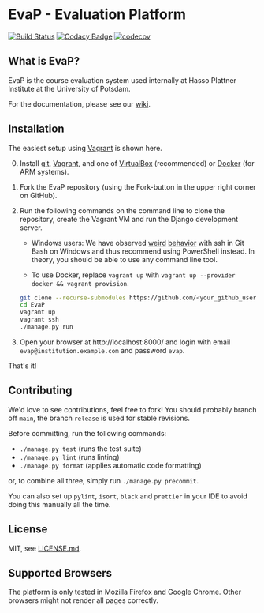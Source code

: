 # EvaP - Evaluation Platform

[![Build Status](https://github.com/e-valuation/EvaP/workflows/EvaP%20Test%20Suite/badge.svg?branch=main)](https://github.com/e-valuation/EvaP/actions?query=workflow%3A%22EvaP+Test+Suite%22)
[![Codacy Badge](https://app.codacy.com/project/badge/Grade/2cf538781fdc4680a7103bcf96417a9a)](https://www.codacy.com/gh/e-valuation/EvaP/dashboard)
[![codecov](https://codecov.io/gh/e-valuation/EvaP/branch/main/graph/badge.svg)](https://codecov.io/gh/e-valuation/EvaP)


## What is EvaP?

EvaP is the course evaluation system used internally at Hasso Plattner Institute at the University of Potsdam.

For the documentation, please see our [wiki](https://github.com/e-valuation/EvaP/wiki).


## Installation

The easiest setup using [Vagrant](https://www.vagrantup.com) is shown here.

0. Install [git](https://git-scm.com/downloads), [Vagrant](https://www.vagrantup.com/downloads.html), and one of [VirtualBox](https://www.virtualbox.org/wiki/Downloads) (recommended) or [Docker](https://docs.docker.com/engine/install/) (for ARM systems).

1. Fork the EvaP repository (using the Fork-button in the upper right corner on GitHub).

2. Run the following commands on the command line to clone the repository, create the Vagrant VM and run the Django development server.
   * Windows users: We have observed [weird](https://github.com/hashicorp/vagrant/issues/9143#issuecomment-401088752) [behavior](https://github.com/git-for-windows/git/issues/3657) with ssh in Git Bash on Windows and thus recommend using PowerShell instead. In theory, you should be able to use any command line tool.

   * To use Docker, replace `vagrant up` with `vagrant up --provider docker && vagrant provision`.

   ```bash
   git clone --recurse-submodules https://github.com/<your_github_username>/EvaP.git
   cd EvaP
   vagrant up
   vagrant ssh
   ./manage.py run
   ```

3. Open your browser at http://localhost:8000/ and login with email `evap@institution.example.com` and password `evap`.


That's it!

## Contributing

We'd love to see contributions, feel free to fork! You should probably branch off `main`, the branch `release` is used for stable revisions.

Before committing, run the following commands:
- `./manage.py test` (runs the test suite)
- `./manage.py lint` (runs linting)
- `./manage.py format` (applies automatic code formatting)

or, to combine all three, simply run `./manage.py precommit`.

You can also set up `pylint`, `isort`, `black` and `prettier` in your IDE to avoid doing this manually all the time.

## License

MIT, see [LICENSE.md](LICENSE.md).


## Supported Browsers

The platform is only tested in Mozilla Firefox and Google Chrome. Other browsers might not render all pages correctly.
